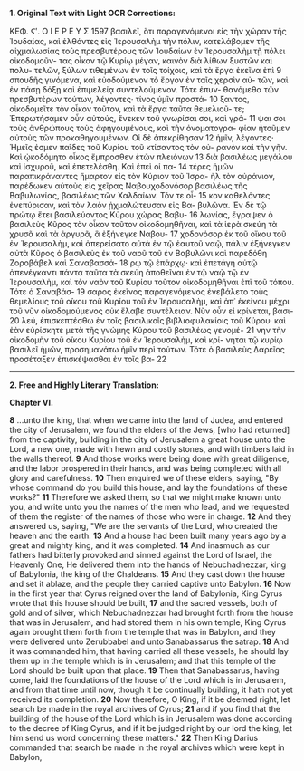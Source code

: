 **1. Original Text with Light OCR Corrections:**

ΚΕΦ. Ϛʹ. Ο Ι Ε Ρ Ε Υ Σ 1597
βασιλεῖ, ὅτι παραγενόμενοι εἰς τὴν χώραν τῆς Ἰουδαίας, καὶ ἐλθόντες
εἰς Ἱερουσαλὴμ τὴν πόλιν, κατελάβομεν τῆς αἰχμαλωσίας τοὺς
πρεσβυτέρους τῶν Ἰουδαίων ἐν Ἱερουσαλὴμ τῇ πόλει οἰκοδομοῦν-
τας οἶκον τῷ Κυρίῳ μέγαν, καινὸν διὰ λίθων ξυστῶν καὶ πολυ-
τελῶν, ξύλων τιθεμένων ἐν τοῖς τοίχοις, καὶ τὰ ἔργα ἐκεῖνα ἐπὶ 9
σπουδῆς γινόμενα, καὶ εὐοδούμενον τὸ ἔργον ἐν ταῖς χερσὶν αὐ-
τῶν, καὶ ἐν πάσῃ δόξῃ καὶ ἐπιμελείᾳ συντελούμενον. Τότε ἐπυν-
θανόμεθα τῶν πρεσβυτέρων τούτων, λέγοντες· τίνος ὑμῖν προστά- 10
ξαντος, οἰκοδομεῖτε τὸν οἶκον τοῦτον, καὶ τὰ ἔργα ταῦτα θεμελιοῦ-
τε; Ἐπερωτήσαμεν οὖν αὐτούς, ἕνεκεν τοῦ γνωρίσαι σοι, καὶ γρά- 11
ψαι σοι τοὺς ἀνθρώπους τοὺς ἀφηγουμένους, καὶ τὴν ὀνοματογρα-
φίαν ἠτοῦμεν αὐτοὺς τῶν προκαθηγουμένων. Οἱ δὲ ἀπεκρίθησαν 12
ἡμῖν, λέγοντες· Ἡμεῖς ἐσμεν παῖδες τοῦ Κυρίου τοῦ κτίσαντος τὸν οὐ-
ρανὸν καὶ τὴν γῆν. Καὶ ᾠκοδόμητο οἶκος ἔμπροσθεν ἐτῶν πλειόνων 13
διὰ βασιλέως μεγάλου καὶ ἰσχυροῦ, καὶ ἐπετελέσθη. Καὶ ἐπεὶ οἱ πα- 14
τέρες ἡμῶν παραπικράναντες ἥμαρτον εἰς τὸν Κύριον τοῦ Ἰσρα-
ὴλ τὸν οὐράνιον, παρέδωκεν αὐτοὺς εἰς χεῖρας Ναβουχοδονόσορ
βασιλέως τῆς Βαβυλωνίας, βασιλέως τῶν Χαλδαίων. Τόν τε οἶ- 15
κον καθελόντες ἐνεπύρισαν, καὶ τὸν λαὸν ᾐχμαλώτευσαν εἰς Βα-
βυλῶνα. Ἐν δὲ τῷ πρώτῳ ἔτει βασιλεύοντος Κύρου χώρας Βαβυ- 16
λωνίας, ἔγραψεν ὁ βασιλεὺς Κῦρος τὸν οἶκον τοῦτον οἰκοδομηθῆναι,
καὶ τὰ ἱερὰ σκεύη τὰ χρυσᾶ καὶ τὰ ἀργυρᾶ, ἃ ἐξήνεγκε Ναβου- 17
χοδονόσορ ἐκ τοῦ οἴκου τοῦ ἐν Ἱερουσαλὴμ, καὶ ἀπερείσατο αὐτὰ ἐν
τῷ ἑαυτοῦ ναῷ, πάλιν ἐξήνεγκεν αὐτὰ Κῦρος ὁ βασιλεὺς ἐκ τοῦ
ναοῦ τοῦ ἐν Βαβυλῶνι καὶ παρεδόθη Ζοροβάβελ καὶ Σαναβασσά- 18
ρῳ τῷ ἐπάρχῳ· καὶ ἐπετάγη αὐτῷ ἀπενέγκαντι πάντα ταῦτα τὰ
σκεύη ἀποθεῖναι ἐν τῷ ναῷ τῷ ἐν Ἱερουσαλὴμ, καὶ τὸν ναὸν τοῦ
Κυρίου τοῦτον οἰκοδομηθῆναι ἐπὶ τοῦ τόπου. Τότε ὁ Σαναβάσ- 19
σαρος ἐκεῖνος παραγενόμενος ἐνεβάλετο τοὺς θεμελίους τοῦ οἴκου
τοῦ Κυρίου τοῦ ἐν Ἱερουσαλὴμ, καὶ ἀπ᾽ ἐκείνου μέχρι τοῦ νῦν
οἰκοδομούμενος οὐκ ἔλαβε συντέλειαν. Νῦν οὖν εἰ κρίνεται, βασι- 20
λεύ, ἐπισκεπτέσθω ἐν τοῖς βασιλικοῖς βιβλιοφυλακίοις τοῦ Κύρου·
καὶ ἐὰν εὑρίσκητε μετὰ τῆς γνώμης Κύρου τοῦ βασιλέως γενομέ- 21
νην τὴν οἰκοδομὴν τοῦ οἴκου Κυρίου τοῦ ἐν Ἱερουσαλὴμ, καὶ κρί-
νηται τῷ κυρίῳ βασιλεῖ ἡμῶν, προσημανάτω ἡμῖν περὶ τούτων.
Τότε ὁ βασιλεὺς Δαρεῖος προσέταξεν ἐπισκέψασθαι ἐν τοῖς βα- 22

---

**2. Free and Highly Literary Translation:**

**Chapter VI.**

**8** ...unto the king, that when we came into the land of Judea, and entered the city of Jerusalem, we found the elders of the Jews, [who had returned] from the captivity, building in the city of Jerusalem a great house unto the Lord, a new one, made with hewn and costly stones, and with timbers laid in the walls thereof.
**9** And those works were being done with great diligence, and the labor prospered in their hands, and was being completed with all glory and carefulness.
**10** Then enquired we of these elders, saying, "By whose command do you build this house, and lay the foundations of these works?"
**11** Therefore we asked them, so that we might make known unto you, and write unto you the names of the men who lead, and we requested of them the register of the names of those who were in charge.
**12** And they answered us, saying, "We are the servants of the Lord, who created the heaven and the earth.
**13** And a house had been built many years ago by a great and mighty king, and it was completed.
**14** And inasmuch as our fathers had bitterly provoked and sinned against the Lord of Israel, the Heavenly One, He delivered them into the hands of Nebuchadnezzar, king of Babylonia, the king of the Chaldeans.
**15** And they cast down the house and set it ablaze, and the people they carried captive unto Babylon.
**16** Now in the first year that Cyrus reigned over the land of Babylonia, King Cyrus wrote that this house should be built,
**17** and the sacred vessels, both of gold and of silver, which Nebuchadnezzar had brought forth from the house that was in Jerusalem, and had stored them in his own temple, King Cyrus again brought them forth from the temple that was in Babylon, and they were delivered unto Zerubbabel and unto Sanabassarus the satrap.
**18** And it was commanded him, that having carried all these vessels, he should lay them up in the temple which is in Jerusalem; and that this temple of the Lord should be built upon that place.
**19** Then that Sanabassarus, having come, laid the foundations of the house of the Lord which is in Jerusalem, and from that time until now, though it be continually building, it hath not yet received its completion.
**20** Now therefore, O King, if it be deemed right, let search be made in the royal archives of Cyrus;
**21** and if you find that the building of the house of the Lord which is in Jerusalem was done according to the decree of King Cyrus, and if it be judged right by our lord the king, let him send us word concerning these matters."
**22** Then King Darius commanded that search be made in the royal archives which were kept in Babylon,